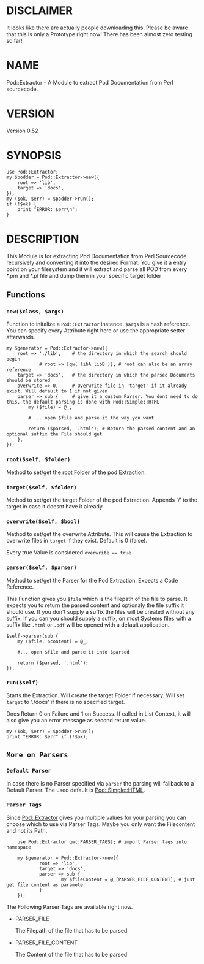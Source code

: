 # DISCLAIMER

It looks like there are actually people downloading this. Please be aware that this is only a Prototype right now!
There has been almost zero testing so far!


# NAME

Pod::Extractor - A Module to extract Pod Documentation from Perl sourcecode.

# VERSION

Version 0.52

# SYNOPSIS

    use Pod::Extractor;
    my $podder = Pod::Extractor->new({
        root => 'lib',
        target => 'docs',
    });
    my ($ok, $err) = $podder->run();
    if (!$ok) {
        print "ERROR: $err\n";
    }

# DESCRIPTION

This Module is for extracting Pod Documentation from Perl Sourcecode recursively and converting it into the desired Format.
You give it a entry point on your filesystem and it will extract and parse all POD from every \*.pm and \*.pl file and dump them in your specific target folder

## Functions

### `new($class, $args)`

Function to initalize a `Pod::Extractor` instance.
`$args` is a hash reference. You can specify every Attribute right here or use the appropriate setter afterwards.

    my $generator = Pod::Extractor->new({
        root => './lib',    # the directory in which the search should begin
                # root => [qw( libA libB )], # root can also be an array reference
        target => 'docs',   # the directory in which the parsed Documents should be stored
        overwrite => 0,     # Overwrite file in 'target' if it already exist. Will default to 1 if not given
        parser => sub {     # give it a custom Parser. You dont need to do this, the default parsing is done with Pod::Simple::HTML
            my ($file) = @_;

            # ... open $file and parse it the way you want

            return ($parsed, '.html'); # Return the parsed content and an optional suffix the File should get
        },
    });

### `root($self, $folder)`

Method to set/get the root Folder of the pod Extraction.

### `target($self, $folder)`

Method to set/get the target Folder of the pod Extraction.
Appends '/' to the target in case it doesnt have it already

### `overwrite($self, $bool)`

Method to set/get the overwrite Attribute.
This will cause the Extraction to overwrite files in `target` if they exist.
Default is 0 (false).

Every true Value is considered `overwrite == true`

### `parser($self, $parser)`

Method to set/get the Parser for the Pod Extraction.
Expects a Code Reference.

This Function gives you `$file` which is the filepath of the file to parse.
It expects you to return the parsed content and optionaly the file suffix it should use.
If you don't supply a suffix the files will be created without any suffix.
If you can you should supply a suffix, on most Systems files with a suffix like `.html` or `.pdf` will be opened with a default application.

    $self->parser(sub {
        my ($file, $content) = @_;

        #... open $file and parse it into $parsed

        return ($parsed, '.html');
    });

### `run($self)`

Starts the Extraction.
Will create the target Folder if necessary.
Will set `target` to './docs' if there is no specified target.

Does Return 0 on Failure and 1 on Success.
If called in List Context, it will also give you an error message as second return value.

    my ($ok, $err) = $podder->run();
    print "ERROR: $err" if (!$ok);

## `More on Parsers`

### `Default Parser`

In case there is no Parser specified via `parser` the parsing will fallback to a Default Parser.
The used default is [Pod::Simple::HTML](https://metacpan.org/pod/Pod::Simple::HTML).

### `Parser Tags`

Since [Pod::Extractor](https://metacpan.org/pod/Pod::Extractor) gives you multiple values for your parsing you can choose which to use via Parser Tags.
Maybe you only want the Filecontent and not its Path.

        use Pod::Extractor qw(:PARSER_TAGS); # import Parser tags into namespace

        my $generator = Pod::Extractor->new({
                root => 'lib',
                target => 'docs',
                parser => sub {
                        my $fileContent = @_[PARSER_FILE_CONTENT]; # just get file content as parameter
                }
        });

The Following Parser Tags are available right now.

- PARSER\_FILE

    The Filepath of the file that has to be parsed

- PARSER\_FILE\_CONTENT

    The Content of the file that has to be parsed
